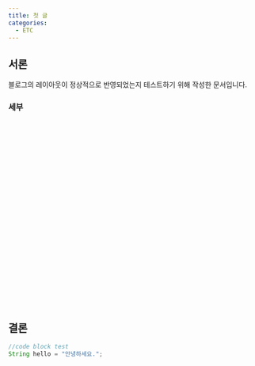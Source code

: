 ```yaml
---
title: 첫 글
categories:
  - ETC
---
```


## 서론
블로그의 레이아웃이 정상적으로 반영되었는지 테스트하기 위해 작성한 문서입니다.
### 세부

<br><br><br><br><br><br><br><br><br><br><br><br><br><br><br><br><br><br><br><br><br><br>
## 결론

```java
//code block test
String hello = "안녕하세요.";
```
